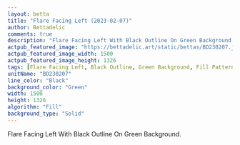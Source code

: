 ```yaml
---
layout: betta
title: "Flare Facing Left (2023-02-07)"
author: Bettadelic
comments: true
description: "Flare Facing Left With Black Outline On Green Background."
actpub_featured_image: "https://bettadelic.art/static/bettas/BD230207.jpg"
actpub_featured_image_width: 1500
actpub_featured_image_height: 1326
tags: [Flare Facing Left, Black Outline, Green Background, Fill Pattern, February 2023]
unitName: "BD230207"
line_color: "Black"
background_color: "Green"
width: 1500
height: 1326
algorithm: "Fill"
background_type: "Solid"
---
```


Flare Facing Left With Black Outline On Green Background.
